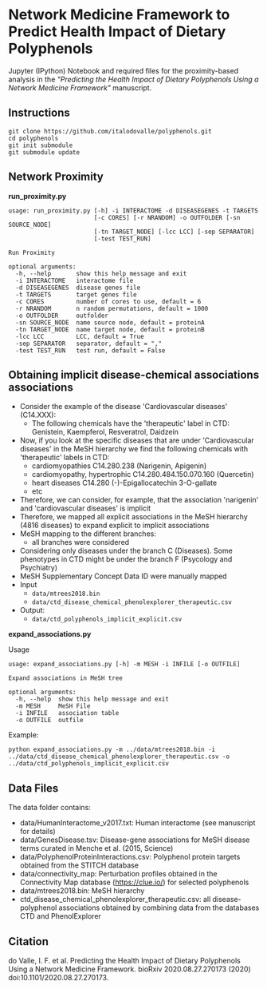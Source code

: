 # Network Medicine Framework to Predict Health Impact of Dietary Polyphenols

Jupyter (IPython) Notebook and required files for the proximity-based analysis in the *"Predicting the Health Impact of Dietary Polyphenols Using a Network Medicine Framework"* manuscript.

## Instructions

```
git clone https://github.com/italodovalle/polyphenols.git
cd polyphenols
git init submodule
git submodule update
```


## Network Proximity

**run_proximity.py**

```
usage: run_proximity.py [-h] -i INTERACTOME -d DISEASEGENES -t TARGETS
                        [-c CORES] [-r NRANDOM] -o OUTFOLDER [-sn SOURCE_NODE]
                        [-tn TARGET_NODE] [-lcc LCC] [-sep SEPARATOR]
                        [-test TEST_RUN]

Run Proximity

optional arguments:
  -h, --help       show this help message and exit
  -i INTERACTOME   interactome file
  -d DISEASEGENES  disease genes file
  -t TARGETS       target genes file
  -c CORES         number of cores to use, default = 6
  -r NRANDOM       n random permutations, default = 1000
  -o OUTFOLDER     outfolder
  -sn SOURCE_NODE  name source node, default = proteinA
  -tn TARGET_NODE  name target node, default = proteinB
  -lcc LCC         LCC, default = True
  -sep SEPARATOR   separator, default = ","
  -test TEST_RUN   test run, default = False
```

## Obtaining implicit disease-chemical associations associations

* Consider the example of the disease 'Cardiovascular diseases' (C14.XXX):
    * The following chemicals have the 'therapeutic' label in CTD: Genistein, Kaempferol, Resveratrol, Daidzein
* Now, if you look at the specific diseases that are under 'Cardiovascular diseases' in the MeSH hierarchy we find the following chemicals with 'therapeutic' labels in CTD:
    * cardiomyopathies C14.280.238 (Narigenin, Apigenin)
    * cardiomyopathy, hypertrophic C14.280.484.150.070.160 (Quercetin)
    * heart diseases C14.280 (-)-Epigallocatechin 3-O-gallate
    * etc
* Therefore, we can consider, for example, that the association 'narigenin' and 'cardiovascular diseases' is implicit
* Therefore, we mapped all explicit associations in the MeSH hierarchy (4816 diseases) to expand explicit to implicit associations
* MeSH mapping to the different branches:
    * all branches were considered
* Considering only diseases under the branch C (Diseases). Some phenotypes in CTD might be under the branch F (Psycology and Psychiatry)
* MeSH Supplementary Concept Data ID were manually mapped
* Input
    * `data/mtrees2018.bin`
    * `data/ctd_disease_chemical_phenolexplorer_therapeutic.csv`
* Output:
    * `data/ctd_polyphenols_implicit_explicit.csv`


**expand_associations.py**

Usage

```
usage: expand_associations.py [-h] -m MESH -i INFILE [-o OUTFILE]

Expand associations in MeSH tree

optional arguments:
  -h, --help  show this help message and exit
  -m MESH     MeSH File
  -i INFILE   association table
  -o OUTFILE  outfile
```


Example:

```
python expand_associations.py -m ../data/mtrees2018.bin -i ../data/ctd_disease_chemical_phenolexplorer_therapeutic.csv -o ../data/ctd_polyphenols_implicit_explicit.csv
```


## Data Files

The data folder contains:

* data/HumanInteractome_v2017.txt: Human interactome (see manuscript for details)
* data/GenesDisease.tsv: Disease-gene associations for MeSH disease terms curated in Menche et al. (2015, Science)
* data/PolyphenolProteinInteractions.csv: Polyphenol protein targets obtained from the STITCH database
* data/connectivity_map: Perturbation profiles obtained in the Connectivity Map database (https://clue.io/) for selected polyphenols
* data/mtrees2018.bin: MeSH hierarchy
* ctd_disease_chemical_phenolexplorer_therapeutic.csv: all disease-polyphenol associations obtained by combining data from the databases CTD and PhenolExplorer

## Citation

do Valle, I. F. et al. Predicting the Health Impact of Dietary Polyphenols Using a Network Medicine Framework. bioRxiv 2020.08.27.270173 (2020) doi:10.1101/2020.08.27.270173.
